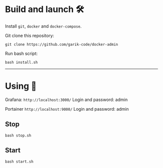 # Build and launch 🛠

Install `git`, `docker` and `docker-compose`.

Git clone this repository:

```
git clone https://github.com/garik-code/docker-admin
```

Run bash script:

```
bash install.sh
```

---

# Using 👏

Grafana: `http://localhost:3000/`
Login and password: admin

Portainer `http://localhost:9000/`
Login and password: admin

## Stop

```
bash stop.sh
```

## Start

```
bash start.sh
```
